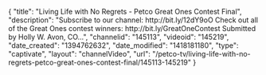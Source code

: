 {
    "title": "Living Life with No Regrets - Petco Great Ones Contest Final",
    "description": "Subscribe to our channel: http:\/\/bit.ly\/12dY9oO Check out all of the Great Ones contest winners: http:\/\/bit.ly\/GreatOneContest Submitted by Holly W. Avon, CO...",
    "channelid": "145113",
    "videoid": "145219",
    "date_created": "1394762632",
    "date_modified": "1418181180",
    "type": "captivate",
    "layout": "channelVideo",
    "url": "\/petco-tv\/living-life-with-no-regrets-petco-great-ones-contest-final\/145113-145219"
}